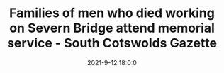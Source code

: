 ---
"title": "Families of men who died working on Severn Bridge attend memorial service - South Cotswolds Gazette"
"date": "2021-9-12 18:0:0"
"feed_name": "GOOGLENEWSINDUSTRIAL"
"feed_website": "https://news.google.com/search?q=industrial%2Bincident&hl=en-US&gl=US&ceid=US:en"
"feed_rss": "https://news.google.com/rss/search?q=industrial%2Bincident&hl=en-US&gl=US&ceid=US:en"
"link": "https://www.gazetteseries.co.uk/news/19577118.memorial-service-men-died-working-severn-bridge/"
"file": "_posts/2021-1-1-84c7e13fd74374634e1416940688419702c57ded.md"
"accident": "0"
"drilling": "0"
"dead": "0"
"injured": "0"
---